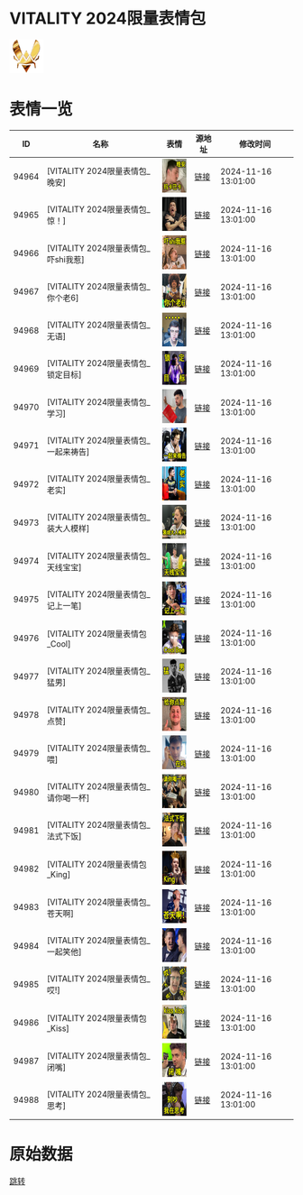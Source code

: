 # VITALITY 2024限量表情包

<img src="./cover.png" height="60" alt="cover" />

# 表情一览

|ID|名称|表情|源地址|修改时间|
|----|----|----|----|----|
|94964|[VITALITY 2024限量表情包_晚安]|<img src="./pic/094964_%5BVITALITY 2024限量表情包_晚安%5D.png" height="60" alt="晚安"/>|[链接](https://i0.hdslb.com/bfs/garb/4b517681966e36206ceb869385df460edf433fe2.png)|2024-11-16 13:01:00|
|94965|[VITALITY 2024限量表情包_惊！]|<img src="./pic/094965_%5BVITALITY 2024限量表情包_惊！%5D.png" height="60" alt="惊！"/>|[链接](https://i0.hdslb.com/bfs/garb/5c930abf298d72c6117b02755badf60bfbf2ac46.png)|2024-11-16 13:01:00|
|94966|[VITALITY 2024限量表情包_吓shi我惹]|<img src="./pic/094966_%5BVITALITY 2024限量表情包_吓shi我惹%5D.png" height="60" alt="吓shi我惹"/>|[链接](https://i0.hdslb.com/bfs/garb/c88f4845db299ae91fea4fc8c18b628738f44dd3.png)|2024-11-16 13:01:00|
|94967|[VITALITY 2024限量表情包_你个老6]|<img src="./pic/094967_%5BVITALITY 2024限量表情包_你个老6%5D.png" height="60" alt="你个老6"/>|[链接](https://i0.hdslb.com/bfs/garb/f6df5b358416ebf4669530776ad1c2fac270b416.png)|2024-11-16 13:01:00|
|94968|[VITALITY 2024限量表情包_无语]|<img src="./pic/094968_%5BVITALITY 2024限量表情包_无语%5D.png" height="60" alt="无语"/>|[链接](https://i0.hdslb.com/bfs/garb/30dbfbce8a7977a9ebabc5ef1228f2ec8b535a3d.png)|2024-11-16 13:01:00|
|94969|[VITALITY 2024限量表情包_锁定目标]|<img src="./pic/094969_%5BVITALITY 2024限量表情包_锁定目标%5D.png" height="60" alt="锁定目标"/>|[链接](https://i0.hdslb.com/bfs/garb/7e747d2dd502b31db2aa239ac145412cd05f95dd.png)|2024-11-16 13:01:00|
|94970|[VITALITY 2024限量表情包_学习]|<img src="./pic/094970_%5BVITALITY 2024限量表情包_学习%5D.png" height="60" alt="学习"/>|[链接](https://i0.hdslb.com/bfs/garb/4e45fff2f47f727b62700beb40b0ef291ac8debc.png)|2024-11-16 13:01:00|
|94971|[VITALITY 2024限量表情包_一起来祷告]|<img src="./pic/094971_%5BVITALITY 2024限量表情包_一起来祷告%5D.png" height="60" alt="一起来祷告"/>|[链接](https://i0.hdslb.com/bfs/garb/0b983b1f5a63e204010ccaa5f0efc7d371b913d0.png)|2024-11-16 13:01:00|
|94972|[VITALITY 2024限量表情包_老实]|<img src="./pic/094972_%5BVITALITY 2024限量表情包_老实%5D.png" height="60" alt="老实"/>|[链接](https://i0.hdslb.com/bfs/garb/c31d57ba49869b7304a8661c69c29076e82d34ca.png)|2024-11-16 13:01:00|
|94973|[VITALITY 2024限量表情包_装大人模样]|<img src="./pic/094973_%5BVITALITY 2024限量表情包_装大人模样%5D.png" height="60" alt="装大人模样"/>|[链接](https://i0.hdslb.com/bfs/garb/c8d81219e1d23bb7a35f08f18258ed9a1f93545e.png)|2024-11-16 13:01:00|
|94974|[VITALITY 2024限量表情包_天线宝宝]|<img src="./pic/094974_%5BVITALITY 2024限量表情包_天线宝宝%5D.png" height="60" alt="天线宝宝"/>|[链接](https://i0.hdslb.com/bfs/garb/84757d1a013e265e047138b632ff13435ded462e.png)|2024-11-16 13:01:00|
|94975|[VITALITY 2024限量表情包_记上一笔]|<img src="./pic/094975_%5BVITALITY 2024限量表情包_记上一笔%5D.png" height="60" alt="记上一笔"/>|[链接](https://i0.hdslb.com/bfs/garb/53beb03d64d003bb9695f164e1a4bef4e166de59.png)|2024-11-16 13:01:00|
|94976|[VITALITY 2024限量表情包_Cool]|<img src="./pic/094976_%5BVITALITY 2024限量表情包_Cool%5D.png" height="60" alt="Cool"/>|[链接](https://i0.hdslb.com/bfs/garb/7166d7d6776022f942d9e72b91f8c74e90c1a7bd.png)|2024-11-16 13:01:00|
|94977|[VITALITY 2024限量表情包_猛男]|<img src="./pic/094977_%5BVITALITY 2024限量表情包_猛男%5D.png" height="60" alt="猛男"/>|[链接](https://i0.hdslb.com/bfs/garb/963e01d6297a8369bdb8235861c8fcce00728923.png)|2024-11-16 13:01:00|
|94978|[VITALITY 2024限量表情包_点赞]|<img src="./pic/094978_%5BVITALITY 2024限量表情包_点赞%5D.png" height="60" alt="点赞"/>|[链接](https://i0.hdslb.com/bfs/garb/09425f980be3163ff4d40eb533fd2332bd9829ac.png)|2024-11-16 13:01:00|
|94979|[VITALITY 2024限量表情包_喂]|<img src="./pic/094979_%5BVITALITY 2024限量表情包_喂%5D.png" height="60" alt="喂"/>|[链接](https://i0.hdslb.com/bfs/garb/909612325642bcb1c2c2ba29ea6746b9c1a9aa7e.png)|2024-11-16 13:01:00|
|94980|[VITALITY 2024限量表情包_请你喝一杯]|<img src="./pic/094980_%5BVITALITY 2024限量表情包_请你喝一杯%5D.png" height="60" alt="请你喝一杯"/>|[链接](https://i0.hdslb.com/bfs/garb/3bb2fb75491d5f8c3ffe46dd3246e7ad68447e6b.png)|2024-11-16 13:01:00|
|94981|[VITALITY 2024限量表情包_法式下饭]|<img src="./pic/094981_%5BVITALITY 2024限量表情包_法式下饭%5D.png" height="60" alt="法式下饭"/>|[链接](https://i0.hdslb.com/bfs/garb/924dfceed4bb4ae510e4c1eac86a93d28e498a74.png)|2024-11-16 13:01:00|
|94982|[VITALITY 2024限量表情包_King]|<img src="./pic/094982_%5BVITALITY 2024限量表情包_King%5D.png" height="60" alt="King"/>|[链接](https://i0.hdslb.com/bfs/garb/ab26f40cd761e7c5b6d1c53f876eea4ad2729a13.png)|2024-11-16 13:01:00|
|94983|[VITALITY 2024限量表情包_苍天啊]|<img src="./pic/094983_%5BVITALITY 2024限量表情包_苍天啊%5D.png" height="60" alt="苍天啊"/>|[链接](https://i0.hdslb.com/bfs/garb/5c136b5ac34feaa38c397b11d9252d2a5327c1bc.png)|2024-11-16 13:01:00|
|94984|[VITALITY 2024限量表情包_一起笑他]|<img src="./pic/094984_%5BVITALITY 2024限量表情包_一起笑他%5D.png" height="60" alt="一起笑他"/>|[链接](https://i0.hdslb.com/bfs/garb/57ac6f96ee498a83edeae219f1b1abbae3c8a465.png)|2024-11-16 13:01:00|
|94985|[VITALITY 2024限量表情包_哎!]|<img src="./pic/094985_%5BVITALITY 2024限量表情包_哎!%5D.png" height="60" alt="哎!"/>|[链接](https://i0.hdslb.com/bfs/garb/ffb9d4b7eaf7b5c66c528c1ef924a2fa4652dd2f.png)|2024-11-16 13:01:00|
|94986|[VITALITY 2024限量表情包_Kiss]|<img src="./pic/094986_%5BVITALITY 2024限量表情包_Kiss%5D.png" height="60" alt="Kiss"/>|[链接](https://i0.hdslb.com/bfs/garb/818fbd2193380766d52379489af12774b3dc4d74.png)|2024-11-16 13:01:00|
|94987|[VITALITY 2024限量表情包_闭嘴]|<img src="./pic/094987_%5BVITALITY 2024限量表情包_闭嘴%5D.png" height="60" alt="闭嘴"/>|[链接](https://i0.hdslb.com/bfs/garb/e8cf47b9968d537471d52f62c1aebec27a248bdd.png)|2024-11-16 13:01:00|
|94988|[VITALITY 2024限量表情包_思考]|<img src="./pic/094988_%5BVITALITY 2024限量表情包_思考%5D.png" height="60" alt="思考"/>|[链接](https://i0.hdslb.com/bfs/garb/a5cf3dc3896947ef35a35ada3479ba245d607a86.png)|2024-11-16 13:01:00|

# 原始数据

[跳转](./raw.json)

